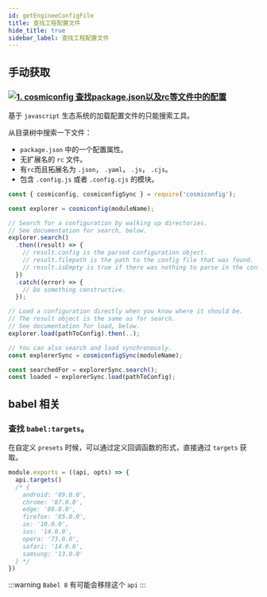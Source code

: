 ```yaml
---
id: getEngineeConfigFile
title: 查找工程配置文件
hide_title: true
sidebar_label: 查找工程配置文件
---
```


## 手动获取

### [![1. cosmiconfig 查找package.json以及rc等文件中的配置](https://img.shields.io/github/stars/davidtheclark/cosmiconfig?label=cosmiconfig&style=social)](https://github.com/davidtheclark/cosmiconfig)

基于 `javascript` 生态系统的加载配置文件的只能搜索工具。

从目录树中搜索一下文件：

- `package.json` 中的一个配置属性。
- 无扩展名的 `rc` 文件。
- 有`rc`而且拓展名为 `.json`， `.yaml`， `.js`， `.cjs`。
- 包含 `.config.js` 或者 `.config.cjs` 的模块。

```javascript
const { cosmiconfig, cosmiconfigSync } = require('cosmiconfig');

const explorer = cosmiconfig(moduleName);

// Search for a configuration by walking up directories.
// See documentation for search, below.
explorer.search()
  .then((result) => {
    // result.config is the parsed configuration object.
    // result.filepath is the path to the config file that was found.
    // result.isEmpty is true if there was nothing to parse in the config file.
  })
  .catch((error) => {
    // Do something constructive.
  });

// Load a configuration directly when you know where it should be.
// The result object is the same as for search.
// See documentation for load, below.
explorer.load(pathToConfig).then(..);

// You can also search and load synchronously.
const explorerSync = cosmiconfigSync(moduleName);

const searchedFor = explorerSync.search();
const loaded = explorerSync.load(pathToConfig);
```

## babel 相关

### 查找 `babel:targets`。

在自定义 `presets` 时候，可以通过定义回调函数的形式，直接通过 `targets` 获取。

```javascript title="my-presets.js"
module.exports = ((api, opts) => {
  api.targets()
  /* {
    android: '89.0.0',
    chrome: '87.0.0',
    edge: '88.0.0',
    firefox: '85.0.0',
    ie: '10.0.0',
    ios: '14.0.0',
    opera: '73.0.0',
    safari: '14.0.0',
    samsung: '13.0.0'
  } */
})
```

:::warning
`Babel 8` 有可能会移除这个 `api`
:::

